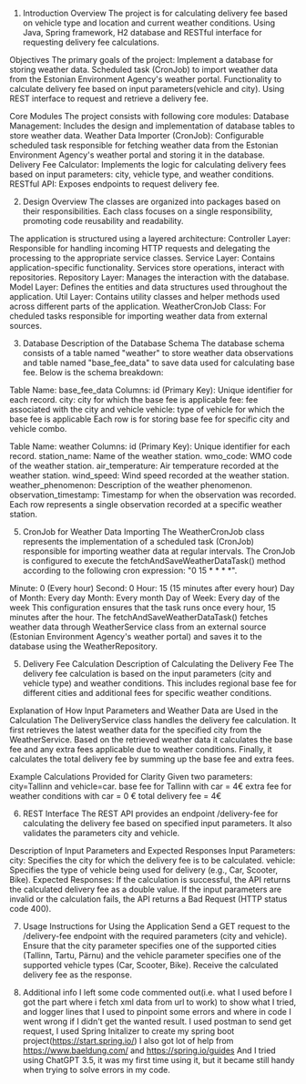 1. Introduction
Overview
The project is for calculating delivery fee based on vehicle type and location and current weather conditions.
Using Java, Spring framework, H2 database and RESTful interface for requesting delivery fee calculations.

Objectives
The primary goals of the project:
Implement a database for storing weather data. 
Scheduled task (CronJob) to import weather data from the Estonian Environment Agency's weather portal.
Functionality to calculate delivery fee based on input parameters(vehicle and city).
Using REST interface to request and retrieve a delivery fee.

Core Modules
The project consists with following core modules:
Database Management: Includes the design and implementation of database tables to store weather data.
Weather Data Importer (CronJob): Configurable scheduled task responsible for fetching weather data from
the Estonian Environment Agency's weather portal and storing it in the database.
Delivery Fee Calculator: Implements the logic for calculating delivery fees based on input parameters:
city, vehicle type, and weather conditions.
RESTful API: Exposes endpoints to request delivery fee.

2. Design Overview
The classes are organized into packages based on their responsibilities. Each class focuses on a single
responsibility, promoting code reusability and readability.

The application is structured using a layered architecture:
Controller Layer: Responsible for handling incoming HTTP requests and delegating the processing to the appropriate service classes.
Service Layer: Contains application-specific functionality. Services store operations, interact with repositories.
Repository Layer: Manages the interaction with the database.
Model Layer: Defines the entities and data structures used throughout the application.
Util Layer: Contains utility classes and helper methods used across different parts of the application.
WeatherCronJob Class: For cheduled tasks responsible for importing weather data from external sources.

3. Database
Description of the Database Schema
The database schema consists of a table named "weather" to store weather data observations and table named
"base_fee_data" to save data used for calculating base fee. 
Below is the schema breakdown:

Table Name: base_fee_data
Columns:
id (Primary Key): Unique identifier for each record.
city: city for which the base fee is applicable
fee: fee associated with the city and vehicle
vehicle: type of vehicle for which the base fee is applicable
Each row is for storing base fee for specific city and vehicle combo.

Table Name: weather
Columns:
id (Primary Key): Unique identifier for each record.
station_name: Name of the weather station.
wmo_code: WMO code of the weather station.
air_temperature: Air temperature recorded at the weather station.
wind_speed: Wind speed recorded at the weather station.
weather_phenomenon: Description of the weather phenomenon.
observation_timestamp: Timestamp for when the observation was recorded.
Each row represents a single observation recorded at a specific weather station. 

5. CronJob for Weather Data Importing
The WeatherCronJob class represents the implementation of a scheduled task (CronJob) responsible
for importing weather data at regular intervals.
The CronJob is configured to execute the fetchAndSaveWeatherDataTask() method according to the
following cron expression: "0 15 * * * *".

Minute: 0 (Every hour)
Second: 0
Hour: 15 (15 minutes after every hour)
Day of Month: Every day
Month: Every month
Day of Week: Every day of the week
This configuration ensures that the task runs once every hour, 15 minutes after the hour.
The fetchAndSaveWeatherDataTask() fetches weather data through WeatherService class from an external source 
(Estonian Environment Agency's weather portal) and saves it to the database using the WeatherRepository.

5. Delivery Fee Calculation
Description of Calculating the Delivery Fee
The delivery fee calculation is based on the input parameters (city and vehicle type) and weather conditions.
This includes regional base fee for different cities and additional fees for specific weather conditions.

Explanation of How Input Parameters and Weather Data are Used in the Calculation
The DeliveryService class handles the delivery fee calculation. It first 
retrieves the latest weather data for the specified city from the WeatherService. Based on the retrieved weather 
data it calculates the base fee and any extra fees applicable due to weather 
conditions. Finally, it calculates the total delivery fee by summing up the base fee and extra fees.

Example Calculations Provided for Clarity
Given two parameters: city=Tallinn and vehicle=car.
base fee for Tallinn with car = 4€
extra fee for weather conditions with car = 0 €
total delivery fee = 4€

6. REST Interface
The REST API provides an endpoint /delivery-fee for calculating the delivery fee based on specified input parameters.
It also validates the parameters city and vehicle. 

Description of Input Parameters and Expected Responses
Input Parameters:
city: Specifies the city for which the delivery fee is to be calculated.
vehicle: Specifies the type of vehicle being used for delivery (e.g., Car, Scooter, Bike).
Expected Responses:
If the calculation is successful, the API returns the calculated delivery fee as a double value.
If the input parameters are invalid or the calculation fails, the API returns a Bad Request (HTTP status code 400).

7. Usage
Instructions for Using the Application
Send a GET request to the /delivery-fee endpoint with the required parameters (city and vehicle).
Ensure that the city parameter specifies one of the supported cities (Tallinn, Tartu, Pärnu) and the
vehicle parameter specifies one of the supported vehicle types (Car, Scooter, Bike).
Receive the calculated delivery fee as the response.

8. Additional info
I left some code commented out(i.e. what I used before I got the part where i fetch xml data from url to work)
to show what I tried, and logger lines that I used to pinpoint some errors and where in code I 
went wrong if I didn't get the wanted result.
I used postman to send get request, I used Spring Initalizer to create my spring boot project(https://start.spring.io/)
I also got lot of help from https://www.baeldung.com/ and https://spring.io/guides
And I tried using ChatGPT 3.5, it was my first time using it, but it became still handy when trying to solve errors in my code.
